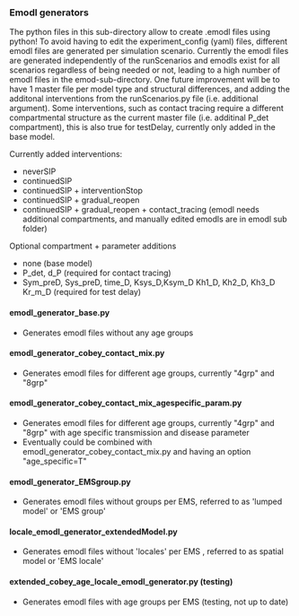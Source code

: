 
### Emodl generators
The python files in this sub-directory allow to create .emodl files using python!
To avoid having to edit the experiment_config (yaml) files, different emodl files are generated per simulation scenario. 
Currently the emodl files are generated independently of the runScenarios and emodls exist for all scenarios regardless of being needed or not, leading to a high number of emodl files in the emod-sub-directory.
One future improvement will be to have 1 master file per model type and structural differences, and adding the additonal interventions from the runScenarios.py file (i.e. additional argument). 
Some interventions, such as contact tracing require a different compartmental structure as the current master file (i.e. additinal P_det compartment), this is also true for testDelay, currently only added in the base model.

Currently added interventions: 
- neverSIP
- continuedSIP 
- continuedSIP + interventionStop 
- continuedSIP + gradual_reopen
- continuedSIP + gradual_reopen + contact_tracing 
  (emodl needs additional compartments, and manually edited emodls are in emodl sub folder)

Optional compartment + parameter additions 
- none (base model)
- P_det, d_P (required for contact tracing)
- Sym_preD, Sys_preD, time_D, Ksys_D,Ksym_D  Kh1_D, Kh2_D, Kh3_D Kr_m_D (required for test delay)


#### emodl_generator_base.py
- Generates emodl files without any age groups 

#### emodl_generator_cobey_contact_mix.py
- Generates emodl files for different age groups, currently "4grp" and "8grp"

#### emodl_generator_cobey_contact_mix_agespecific_param.py
- Generates emodl files for different age groups, currently "4grp" and "8grp" with age specific transmission and disease parameter
- Eventually could be combined with  emodl_generator_cobey_contact_mix.py and having an option "age_specific=T"

#### emodl_generator_EMSgroup.py
- Generates emodl files without groups per EMS, referred to as 'lumped model' or 'EMS group'

#### locale_emodl_generator_extendedModel.py
- Generates emodl files without 'locales' per EMS , referred to as spatial model or 'EMS locale'

#### extended_cobey_age_locale_emodl_generator.py (testing)
- Generates emodl files with age groups per EMS (testing, not up to date) 